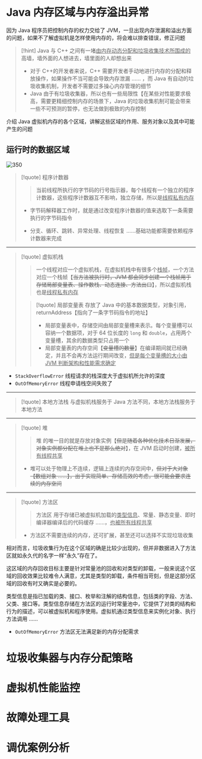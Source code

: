 # Java 内存区域与内存溢出异常
因为 Java 程序员把控制内存的权力交给了 JVM，一旦出现内存泄漏和溢出方面的问题，如果不了解虚拟机是怎样使用内存的，将会难以排查错误，修正问题

>[!hint] Java 与 C++ 之间有一堵<u>由内存动态分配和垃圾收集技术所围成的</u>高墙，墙外面的人想进去，墙里面的人却想出来
>- 对于 C++的开发者来说，C++ 需要开发者手动地进行内存的分配和释放操作，如果操作不当可能会导致内存泄漏 …… ，而 Java 有自动的垃圾收集机制，开发者不需要过多操心内存管理的细节
>- Java 由于有垃圾收集器，所以也有一些局限性【在某些对性能要求极高，需要更精细控制内存的场景下，Java 的垃圾收集机制可能会带来一些不可预测的暂停，也无法做到极致的内存控制

介绍 Java 虚拟机内存的各个区域，讲解这些区域的作用、服务对象以及其中可能产生的问题

## 运行时的数据区域
![350](https://obsidian-1307744200.cos.ap-guangzhou.myqcloud.com/%E5%9B%BE%E7%89%87/202405160906418.png)

>[!quote] 程序计数器
>>当前线程所执行的字节码的行号指示器，每个线程有一个独立的程序计数器，这些程序计数器互不影响，独立存储，所以是<u>线程私有内存</u>
>
>- 字节码解释器工作时，就是通过改变程序计数器的值来选取下一条需要执行的字节码指令
>
>- 分支、循环、跳转、异常处理、线程恢复 ……基础功能都需要依赖程序计数器来完成

---

>[!quote] 虚拟机栈
>>一个线程对应一个虚拟机栈，在虚拟机栈中有很多个<u>栈帧</u>，一个方法对应一个栈帧【~~当方法被执行时，JVM 都会同步创建一个栈帧用于存储局部变量表、操作数栈、动态连接、方法出口~~】，所以虚拟机栈也是<u>线程私有内存</u>
>
>> [!quote] 局部变量表
>> 存放了 Java 中的基本数据类型，对象引用，returnAddress【指向了一条字节码指令的地址】
>> - 局部变量表中，存储空间由局部变量槽来表示。每个变量槽可以容纳一个数据项，对于 64 位长度的 `long` 和 `double`，占用两个变量槽，其余的数据类型只占用一个
>> - 局部变量表的内存空间【~~变量槽的数量~~】在编译期间就已经确定，并且不会再方法运行期间改变，<u>但是每个变量槽的大小由 JVM 判断架构和性能需求确定</u>

- `StackOverflowError` 线程请求的栈深度大于虚拟机所允许的深度
- `OutOfMemoryError` 线程申请栈空间失败了

---

>[!quote] 本地方法栈
>与虚拟机栈服务于 Java 方法不同，本地方法栈服务于本地方法

---

>[!quote] 堆
>>堆 的唯一目的就是存放对象实例【~~但是随着各种优化技术日渐发展，对象实例都分配在堆上也不是那么绝对~~】，在 JVM 启动时创建，<u>被所有线程共享</u>
>
>- 堆可以处于物理上不连续，逻辑上连续的内存空间中，~~但对于大对象【数组对象 ……】，出于实现简单、存储高效的考虑，很可能会要求连续的内存空间~~

---

>[!quote] 方法区
>>方法区 用于存储已被虚拟机加载的<u>类型信息</u>、常量、静态变量、即时编译器编译后的代码缓存 ……，<u>也被所有线程共享</u>
>
>- 方法区不需要连续的内存，还可扩展，甚至还可以选择不实现垃圾收集
>

相对而言，垃圾收集行为在这个区域的确是比较少出现的，但并非数据进入了方法区就如永久代的名字一样“永久”存在了。

这区域的内存回收目标主要是针对常量池的回收和对类型的卸载，一般来说这个区域的回收效果比较难令人满意，尤其是类型的卸载，条件相当苛刻，但是这部分区域的回收有时又确实是必要的。

类型信息是指已加载的类、接口、枚举和注解的结构信息，包括类的字段、方法、父类、接口等。类型信息存储在方法区的运行时常量池中，它提供了对类的结构和行为的描述，可以被虚拟机和程序使用。虚拟机通过类型信息来实例化对象、执行方法调用 ……


- `OutOfMemoryError` 方法区无法满足新的内存分配需求



# 垃圾收集器与内存分配策略





# 虚拟机性能监控



# 故障处理工具


# 调优案例分析


